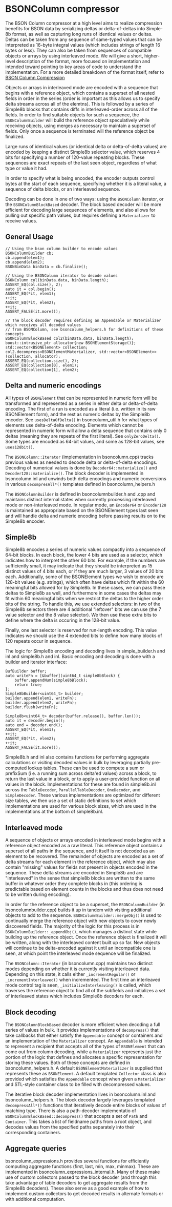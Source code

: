 # BSONColumn compressor

The BSON Column compressor at a high level aims to realize compression benefits
for BSON data by serializing deltas or delta-of-deltas into Simple-8b format,
as well as capturing long runs of identical values or deltas. Deltas can be
taken from any sequence of same-typed values that can be interpreted as 16-byte
integral values (which includes strings of length 16 bytes or less). They can
also be taken from sequences of compatible objects or arrays by using
interleaved mode. We will give a short, higher-level description of the
format, more focused on implementation and intended toward pointing to key
areas of code to understand the implementation. For a more detailed breakdown
of the format itself, refer to
[BSON Column Compression](https://docs.google.com/document/d/1abJkDgR-RDbf65mg0y1Sfy_UiE2BYtBHhesVrdF-31k/edit)

Objects or arrays in interleaved mode are encoded with a sequence that begins
with a reference object, which contains a superset of all nested fields
in order in the series (order is important as this allows us to specify
delta streams across all of the elemtns). This is followed by a series of
Simple8b blocks that contains diffs in interleaved-order across all of the
fields. In order to find suitable objects for such a sequence, the
`BSONColumnBuilder` will build the reference object speculatively while
receiving objects, using merges as necessary to maintain a superset of fields.
Only once a sequence is terminated will the reference object be finalized.

Large runs of identical values (or identical delta or delta-of-delta values)
are encoded by keeping a distinct Simple8b selector value, which reserves 4
bits for specifying a number of 120-value repeating blocks. These sequences are
exact repeats of the last seen object, regardless of what type or value it had.

In order to specify what is being encoded, the encoder outputs control bytes at
the start of each sequence, specifying whether it is a literal value, a
sequence of delta blocks, or an interleaved sequence.

Decoding can be done in one of two ways: using the `BSONColumn` iterator, or
the `BSONColumnBlockBased` decoder. The block based decoder will be more
efficient for decoding large sequences of elements, and also allows for pulling
out specific path values, but requires defining a `Materializer` to receive
values.

## General Usage

```
// Using the bson column builder to encode values
BSONColumnBuilder cb;
cb.append(elem1);
cb.append(elem2);
BSONBinData binData = cb.finalize();

// Using the BSONColumn iterator to decode values
BSONColumn col(binData.data, binData.length);
ASSERT_EQ(col.size(), 2);
auto it = col.begin();
ASSERT_EQ(*it, elem1);
++it;
ASSERT_EQ(*it, elem2);
++it;
ASSERT_FALSE(it.more());

// The block decoder requires defining an Appendable or Materializer which receives all decoded values
// from BSONColumn, see bsoncolumn_helpers.h for definitions of these concepts
BSONColumnBlockBased col2(binData.data, binData.length);
boost::intrusive_ptr allocator{new BSONElementStorage()};
std::vector<BSONElement> collection;
col2.decompress<BSONElementMaterializer, std::vector<BSONElement>>(collection, allocator);
ASSERT_EQ(collection.size(), 2);
ASSERT_EQ(collection[0], elem1);
ASSERT_EQ(collection[1], elem2);
```

## Delta and numeric encodings

All types of `BSONElement` that can be represented in numeric form will be
transformed and represented as a series in either delta or delta-of-delta
encoding. The first of a run is encoded as a literal (i.e. written in its raw
BSONElement form), and the rest as numeric deltas by the Simple8b encoder. See
`usesDeltaOfDelta()` in bsoncolumn_util.h for what types of elements use
delta-of-delta encoding. Elements which cannot be represented in numeric form
will allow a delta sequence that contains only 0 deltas (meaning they are
repeats of the first literal). See `onlyZeroDelta()`. Some types are
encoded as 64-bit values, and some as 128-bit values, see `uses128bit()`.

The `BSONColumn::Iterator` (implementation in bsoncolumn.cpp) tracks previous
values as needed to decode delta or delta-of-delta encodings. Decoding of
numerical values is done by `Decoder64::materialize()` and
`Decoder128::materialize()`. The block decoder is implemented in
bsoncolumn.inl and unwinds both delta encodings and numeric conversions in
various `decompresAll*()` templates defined in bsoncolumn_helpers.h

The `BSONColumnBuilder` is defined in bsoncolumnbuilder.h and .cpp and
maintains distinct internal states when currently processing interleaved mode
or non-interleaved mode. In regular mode, an `Encoder64` or `Encoder128` is
maintained as appropriate based on the BSONElement types last seen and will
handle delta and numeric encoding before passing results on to the Simple8b
encoder.

## Simple8b

Simple8b encodes a series of numeric values compactly into a sequence of 64-bit
blocks. In each block, the lower 4 bits are used as a selector, which
indicates how to interpret the other 60 bits. For example, if the numbers are
sufficiently small, it may indicate that they should be interpreted as 15
distinct values of 4 bits each, or if they are much larger, 3 values of 20 bits
each. Additionally, some of the BSONElement types we wish to encode are
128-bit values (e.g. strings), which often have deltas which fit within the 60
meaningful bits allowed for by Simple8b. In these cases, we can pass these
deltas to Simple8b as well, and furthermore in some cases the deltas may fit
within 60 meaningful bits when we restrict the deltas to the higher order bits
of the string. To handle this, we use extended selectors: in two of the
Simple8b selectors there are 4 additional "leftover" bits we can use (the 7
value selector and the 8 value selector). We then use these extra bits to
define where the delta is occuring in the 128-bit value.

Finally, one last selector is reserved for run-length encoding. This value
indicates we should use the 4 extended bits to define how many blocks of 120
repeats occur in sequence.

The logic for Simple8b encoding and decoding lives in simple_builder.h and inl
and simple8b.h and inl. Basic encoding and decoding is done with a builder and
iterator interface:

```
BufBuilder buffer;
auto writeFn = [&buffer](uint64_t simple8bBlock) {
    buffer.appendNum(simple8bBlock);
    return true;
};
Simple8bBuilder<uint64_t> builder;
builder.append(elem1, writeFn);
builder.append(elem2, writeFn);
builder.flush(writeFn);

Simple8b<uint64_t> decoder(buffer.release(), buffer.len());
auto it = decoder.begin();
auto end = decoder.end();
ASSERT_EQ(*it, elem1);
++it;
ASSERT_EQ(*it, elem2);
++it;
ASSERT_FALSE(it.more());

```

Simple8b.h and inl also contains functions for performing aggregate
calculations or visiting decoded values in bulk by leveraging partially
pre-computed lookup tables. These can be used to compute a sum or prefixSum (i
e. a running sum across delta'ed values) across a block, to return the last
value in a block, or to apply a user-provided function on all values in the
block. Implementations for these are found in simple8b.inl across the
`TableDecoder`, `ParallelTableDecoder`, `OneDecoder`, and `SimpleDecoder`.
These various implementations are optimized for different size tables, we then
use a set of static definitions to set which implementations are used for
various block sizes, which are used in the implementations at the bottom of
simple8b.inl.

## Interleaved mode

A sequence of objects or arrays encoded in interleaved mode begins with a
reference object encoded as a raw literal. This reference object contains a
superset of all paths in the sequence, and it itself is not decoded as an
element to be recovered. The remainder of objects are encoded as a set of
delta streams for each element in the reference object, which may also contain
"missing" values for fields not present in objects encoded in the sequence.
These delta streams are encoded in Simple8b and are "interleaved" in the sense
that simple8b blocks are written to the same buffer in whatever order they
complete blocks in (this ordering is predictable based on element counts in the
blocks and thus does not need to be written during encoding).

In order for the reference object to be a superset, the `BSONColumnBuilder` (in
bsoncolumnbuilder.cpp) builds it up in tandem with visiting additional objects
to add to the sequence. `BSONColumnBuilder::mergeObj()` is used to continually
merge the reference object with new objects to cover newly discovered fields.
The majority of the logic for this process is in
`BSONColumnBuilder::_appendObj()`, which manages a distinct state while
building up the reference object. Once the reference object is finalized it
will be written, along with the interleaved content built up so far. New
objects will continue to be delta-encoded against it until an incompatible one
is seen, at which point the interleaved mode sequence will be finalized.

The `BSONColumn::Iterator` (in bsoncolumn.cpp) maintains two distinct modes
depending on whether it is currently visiting interleaved data. Depending on
this state, it calls either `_incrementRegular()` or `_incrementInterleaved()`
when incremented. The first time an interleaved mode control tag is seen,
`_initializeInterleaving()` is called, which traverses the reference object to
find all of the subfields and initializes a set of interleaved states which
includes Simple8b decoders for each.

## Block decoding

The `BSONColumnBlockBased` decoder is more efficient when decoding a full
series of values in bulk. It provides implementations of `decompress()` that
take callbacks that either satisfy the `Appendable` concept or containers and
an implementation of the `Materializer` concept. An `Appendable` is intended
to represent a recipient that accepts all of the types of `BSONElement` that
can come out from column decoding, while a `Materializer` represents just the
portion of the logic that defines and allocates a specific representation for
storing these values. Both of these concepts are defined in
bsoncolumn_helpers.h. A default `BSONElementMaterializer` is supplied that
represents these as `BSONElement`. A default templated `Collector` class is
also provided which satisfies the `Appendable` concept when given a
`Materializer` and STL-style container class to be filled with decompressed
values.

The iterative block decoder implementation lives in bsoncolumn.inl and
bsoncolumn_helpers.h. The block decoder largely leverages templated
`decompressAll*()` functions that iteratively decode entire blocks of values of
matching type. There is also a path-decoder implementatio of
`BSONColumnBlockBased::decompress()` that accepts a set of `Path` and
`Container`. This takes a list of fieldname paths from a root object, and
decodes values from the specified paths separately into their corresponding
containers.

## Aggregate queries

bsoncolumn_expressions.h provides several functions for efficiently computing
aggregate functions (first, last, min, max, minmax). These are implemented in
bsoncolumn_expressions_internal.h. Many of these make use of custom collectors
passed to the block decoder (and through this take advantage of table decoders
to get aggregate results from the Simple8b decoders). These also serve as a
good example of how to implement custom collectors to get decoded results in
alternate formats or with additional computation.
